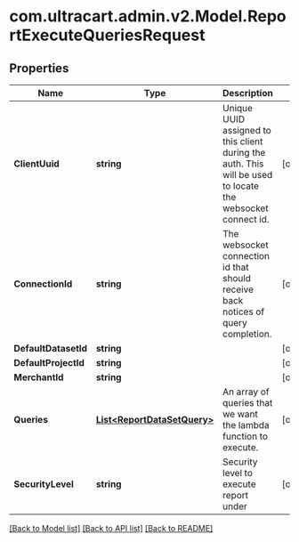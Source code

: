 
# com.ultracart.admin.v2.Model.ReportExecuteQueriesRequest

## Properties

Name | Type | Description | Notes
------------ | ------------- | ------------- | -------------
**ClientUuid** | **string** | Unique UUID assigned to this client during the auth.  This will be used to locate the websocket connect id. | [optional] 
**ConnectionId** | **string** | The websocket connection id that should receive back notices of query completion. | [optional] 
**DefaultDatasetId** | **string** |  | [optional] 
**DefaultProjectId** | **string** |  | [optional] 
**MerchantId** | **string** |  | [optional] 
**Queries** | [**List&lt;ReportDataSetQuery&gt;**](ReportDataSetQuery.md) | An array of queries that we want the lambda function to execute. | [optional] 
**SecurityLevel** | **string** | Security level to execute report under | [optional] 

[[Back to Model list]](../README.md#documentation-for-models)
[[Back to API list]](../README.md#documentation-for-api-endpoints)
[[Back to README]](../README.md)

